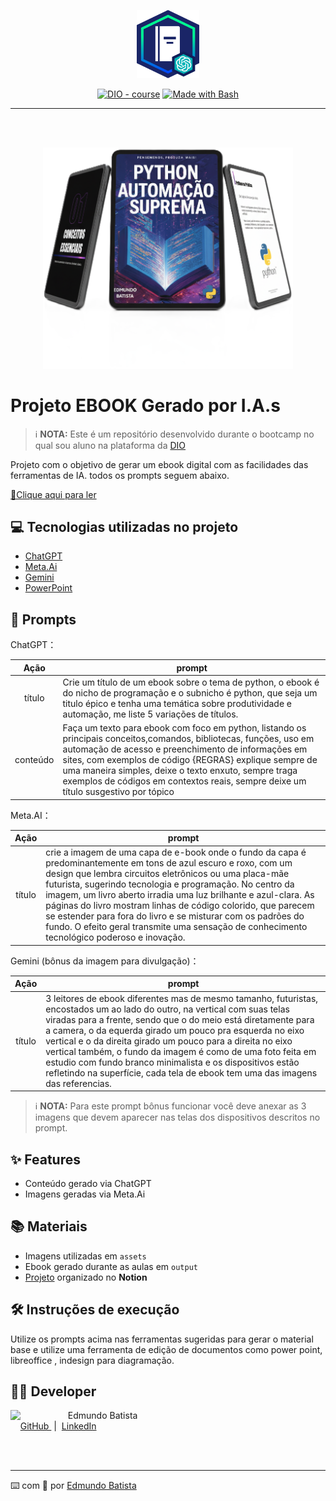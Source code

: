 <p align="center">
    <img width="100" src="./assets/banner.png">
</p>


<p align="center">
<a href="https://dio.me/"><img src="https://img.shields.io/badge/DIO-Course-28DA77?logo=youtube" alt="DIO - course"></a>
<a href="https://www.gnu.org/software/bash/" title="Go to Bash homepage"><img src="https://img.shields.io/badge/Prompt-Project-blue?logo=gnu-bash&amp;logoColor=white" alt="Made with Bash"></a></p>

-------

<br>
<br>

<p align="center">
<img 
    src="./assets/Capa do artigo fundo removido.png"
    width="400"  
/>
</p>

# Projeto EBOOK Gerado por I.A.s


 > ℹ️ **NOTA:** Este é um repositório desenvolvido durante o bootcamp no qual sou aluno na plataforma da [DIO](https://dio.me)

Projeto com o objetivo de gerar um ebook digital com as facilidades das ferramentas de IA. todos os prompts
seguem abaixo.

<a href="https://github.com/eddgh/ebook-feito-com-ia/blob/main/output/Python%20Automação%20Suprema.pdf" title="View PDF now"> 📕Clique aqui para ler</a>

## 💻 Tecnologias utilizadas no projeto

- [ChatGPT](https://chat.openai.com/) 
- [Meta.Ai](https://www.meta.ai/)
- [Gemini](https://www.meta.ai/)
- [PowerPoint](https://www.microsoft.com/en/microsoft-365/powerpoint)

## 🧠 Prompts


ChatGPT：

|   Ação   | prompt                                                                                                                                                                                                                                                                         |
| :------: | ------------------------------------------------------------------------------------------------------------------------------------------------------------------------------------------------------------------------------------------------------------------------------ |
|  título  | Crie um título de um ebook sobre o tema de python, o ebook é do nicho de programação e o subnicho é python, que seja um titulo épico e tenha uma temática sobre produtividade e automação, me liste 5 variações de títulos.                                                        |
| conteúdo | Faça um texto para ebook com foco em python, listando os principais conceitos,comandos, bibliotecas, funções, uso em automação de acesso e preenchimento de informações em sites, com exemplos de código {REGRAS} explique sempre de uma maneira simples, deixe o texto enxuto, sempre traga exemplos de códigos em contextos reais, sempre deixe um título susgestivo por tópico |


Meta.AI：

|  Ação  | prompt                                                                                 |
| :----: | -------------------------------------------------------------------------------------- |
| título | crie a imagem de uma capa de e-book onde o fundo da capa é predominantemente em tons de azul escuro e roxo, com um design que lembra circuitos eletrônicos ou uma placa-mãe futurista, sugerindo tecnologia e programação. No centro da imagem, um livro aberto irradia uma luz brilhante e azul-clara. As páginas do livro mostram linhas de código colorido, que parecem se estender para fora do livro e se misturar com os padrões do fundo. O efeito geral transmite uma sensação de conhecimento tecnológico poderoso e inovação. |

Gemini (bônus da imagem para divulgação)：

|  Ação  | prompt                                                                                 |
| :----: | -------------------------------------------------------------------------------------- |
| título | 3 leitores de ebook diferentes mas de mesmo tamanho, futuristas,  encostados um ao lado do outro, na vertical com suas telas viradas para a frente, sendo que o do meio está diretamente para a camera, o da equerda girado um pouco pra esquerda no eixo vertical e o da direita girado um pouco para a direita no eixo vertical também, o fundo da imagem é como de uma foto feita em estudio com fundo branco minimalista e os dispositivos estão refletindo na superfície, cada tela de ebook tem uma das imagens das referencias. |

 > ℹ️ **NOTA:** Para este prompt bônus funcionar você deve anexar as 3 imagens que devem aparecer nas telas dos dispositivos descritos no prompt.


## ✨ Features

- Conteúdo gerado via ChatGPT
- Imagens geradas via Meta.Ai

## 📚 Materiais

- Imagens utilizadas em `assets`
- Ebook gerado durante as aulas em `output`
- [Projeto](https://www.notion.so/Desafio-Criando-um-Ebook-com-ChatGPT-MidJourney-28c3acc7c2878002ba0fff5c1fc46801?source=copy_link) organizado no **Notion**

## 🛠️ Instruções de execução

Utilize os prompts acima nas ferramentas sugeridas para gerar o material base e utilize uma ferramenta de edição de documentos como power point, libreoffice , indesign para diagramação.

## 👨‍💻 Developer

<p>
    <img 
      align=left 
      margin=10 
      width=80 
      src="https://avatars.githubusercontent.com/u/72671378?v=4"
    />
    <p>&nbsp&nbsp&nbspEdmundo Batista<br>
    &nbsp&nbsp&nbsp
    <a 
        href="https://github.com/eddgh">
        GitHub
    </a>
    &nbsp;|&nbsp;
    <a 
        href="https://linkedin.com/in/edmundo-jos%C3%A9-3660b76a">
        LinkedIn
    </a>
</p>
</p>
<br/><br/>
<p>

---

⌨️ com 💜 por [Edmundo Batista](https://github.com/eddgh)